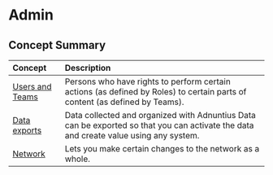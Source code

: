 # Admin

## Concept Summary

| **Concept** | **Description** |
| :--- | :--- |
| [Users and Teams](users-and-teams.md) | Persons who have rights to perform certain actions \(as defined by Roles\) to certain parts of content \(as defined by Teams\). |
| [Data exports](data-exports.md) | Data collected and organized with Adnuntius Data can be exported so that you can activate the data and create value using any system. |
| [Network](network.md) | Lets you make certain changes to the network as a whole. |


